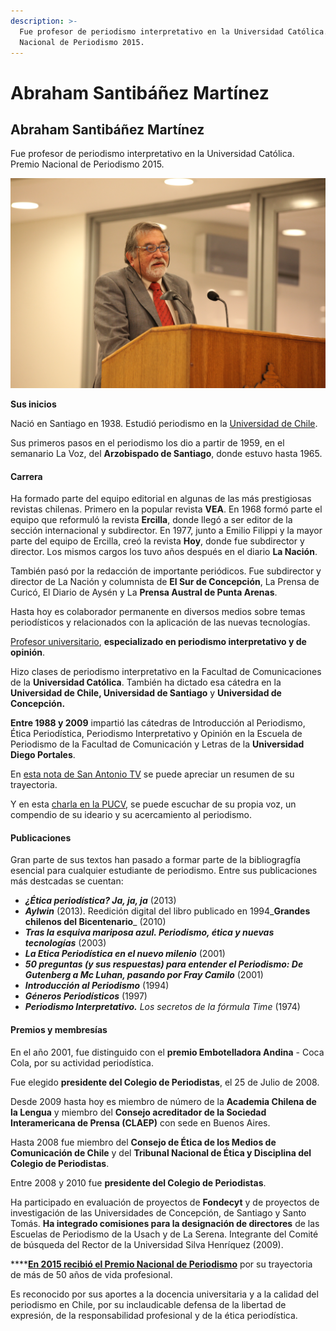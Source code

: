 ```yaml
---
description: >-
  Fue profesor de periodismo interpretativo en la Universidad Católica. Premio
  Nacional de Periodismo 2015.
---
```


# Abraham Santibáñez Martínez

## Abraham Santibáñez Martínez

Fue profesor de periodismo interpretativo en la Universidad Católica. Premio Nacional de Periodismo 2015.

![Abraham Santiba&#xF1;ez. Foto: Banco de Im&#xE1;genes UC.](../../.gitbook/assets/santibanez.JPG)

**Sus inicios**

Nació en Santiago en 1938. Estudió periodismo en la [Universidad de Chile](http://www.uchile.cl/portal/presentacion/historia/grandes-figuras/premios-nacionales/periodismo/114729/abraham-santibanez-martinez).

Sus primeros pasos en el periodismo los dio a partir de 1959, en el semanario La Voz, del **Arzobispado de Santiago**, donde estuvo hasta 1965.

#### Carrera

Ha formado parte del equipo editorial en algunas de las más prestigiosas revistas chilenas. Primero en la popular revista **VEA**. En 1968 formó parte el equipo que reformuló la revista **Ercilla**, donde llegó a ser editor de la sección internacional y subdirector. En 1977, junto a Emilio Filippi y la mayor parte del equipo de Ercilla, creó la revista **Hoy**, donde fue subdirector y director. Los mismos cargos los tuvo años después en el diario **La Nación**.

También pasó por la redacción de importante periódicos. Fue subdirector y director de La Nación y columnista de **El Sur de Concepción**, La Prensa de Curicó, El Diario de Aysén y La **Prensa Austral de Punta Arenas**. 

Hasta hoy es colaborador permanente en diversos medios sobre temas periodísticos y relacionados con la aplicación de las nuevas tecnologías.

[Profesor universitario](http://www.abe.cl/datos.html), **especializado en periodismo interpretativo y de opinión**.

Hizo clases de periodismo interpretativo en la Facultad de Comunicaciones de la **Universidad Católica**. También ha dictado esa cátedra en la **Universidad de Chile, Universidad de Santiago** y **Universidad de Concepción.**

**Entre 1988 y 2009** impartió las cátedras de Introducción al Periodismo, Ética Periodística, Periodismo Interpretativo y Opinión en la Escuela de Periodismo de la Facultad de Comunicación y Letras de la **Universidad Diego Portales**.

En [esta nota de San Antonio TV](https://www.youtube.com/watch?v=g_OXrY5H0C8) se puede apreciar un resumen de su trayectoria.

Y en esta [charla en la PUCV](https://www.youtube.com/watch?v=kjZM3ajvDzo), se puede escuchar de su propia voz, un compendio de su ideario y su acercamiento al periodismo.

#### Publicaciones

Gran parte de sus textos han pasado a formar parte de la bibliogragfía esencial para cualquier estudiante de periodismo. Entre sus publicaciones más destcadas se cuentan:

* _**¿Ética periodística? Ja, ja, ja**_ \(2013\)
* _**Aylwin**_  \(2013\). Reedición digital del libro publicado en 1994_**Grandes chilenos del Bicentenario**_  \(2010\)
* _**Tras la esquiva mariposa azul. Periodismo, ética y nuevas tecnologías**_ \(2003\)
* _**La Etica Periodística en el nuevo milenio**_ \(2001\)
* _**50 preguntas \(y sus respuestas\) para entender el Periodismo: De Gutenberg a Mc Luhan, pasando por Fray Camilo**_ \(2001\)
* _**Introducción al Periodismo**_ \(1994\)
* _**Géneros Periodísticos**_ \(1997\)
* _**Periodismo Interpretativo.** Los secretos de la fórmula Time_ \(1974\)

#### Premios y membresías

En el año 2001, fue distinguido con el **premio Embotelladora Andina** - Coca Cola, por su actividad periodística.

Fue elegido **presidente del Colegio de Periodistas**, el 25 de Julio de 2008.

Desde 2009 hasta hoy es miembro de número de la **Academia Chilena de la Lengua** y miembro del **Consejo acreditador de la Sociedad Interamericana de Prensa \(CLAEP\)** con sede en Buenos Aires.

Hasta 2008 fue miembro del **Consejo de Ética de los Medios de Comunicación de Chile** y del **Tribunal Nacional de Ética y Disciplina del Colegio de Periodistas**.

Entre 2008 y 2010 fue **presidente del Colegio de Periodistas**.

Ha participado en evaluación de proyectos de **Fondecyt** y de proyectos de investigación de las Universidades de Concepción, de Santiago y Santo Tomás. **Ha integrado comisiones para la designación de directores** de las Escuelas de Periodismo de la Usach y de La Serena. Integrante del Comité de búsqueda del Rector de la Universidad Silva Henríquez \(2009\).

\*\*\*\*[**En 2015 recibió el Premio Nacional de Periodismo**](https://www.emol.com/noticias/Espectaculos/2015/08/28/747236/Abraham-Santibanez-gana-Premio-Nacional-de-Periodismo.html) por su trayectoria de más de 50 años de vida profesional. 

Es reconocido por sus aportes a la docencia universitaria y a la calidad del periodismo en Chile, por su inclaudicable defensa de la libertad de expresión, de la responsabilidad profesional y de la ética periodística.

